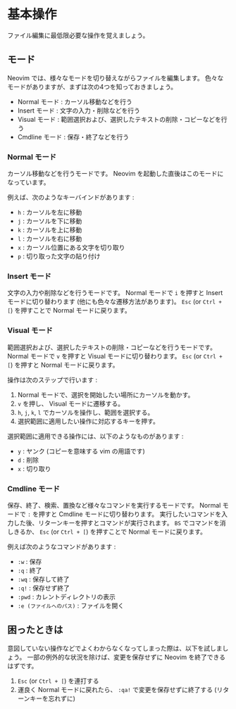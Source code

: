 # 基本操作

ファイル編集に最低限必要な操作を覚えましょう。

## モード

Neovim では、様々なモードを切り替えながらファイルを編集します。
色々なモードがありますが、まずは次の4つを知っておきましょう。

- Normal モード : カーソル移動などを行う
- Insert モード : 文字の入力・削除などを行う
- Visual モード : 範囲選択および、選択したテキストの削除・コピーなどを行う
- Cmdline モード : 保存・終了などを行う

### Normal モード

カーソル移動などを行うモードです。
Neovim を起動した直後はこのモードになっています。

例えば、次のようなキーバインドがあります :

- `h` : カーソルを左に移動
- `j` : カーソルを下に移動
- `k` : カーソルを上に移動
- `l` : カーソルを右に移動
- `x` : カーソル位置にある文字を切り取り
- `p` : 切り取った文字の貼り付け

### Insert モード

文字の入力や削除などを行うモードです。
Normal モードで `i` を押すと Insert モードに切り替わります (他にも色々な遷移方法があります)。
`Esc` (or `Ctrl + [`) を押すことで Normal モードに戻ります。

### Visual モード

範囲選択および、選択したテキストの削除・コピーなどを行うモードです。
Normal モードで `v` を押すと Visual モードに切り替わります。
`Esc` (or `Ctrl + [`) を押すと Normal モードに戻ります。

操作は次のステップで行います :

1. Normal モードで、選択を開始したい場所にカーソルを動かす。
2. `v` を押し、 Visual モードに遷移する。
3. `h`, `j`, `k`, `l` でカーソルを操作し、範囲を選択する。
4. 選択範囲に適用したい操作に対応するキーを押す。

選択範囲に適用できる操作には、以下のようなものがあります :

- `y` : ヤンク (コピーを意味する vim の用語です)
- `d` : 削除
- `x` : 切り取り

### Cmdline モード

保存、終了、検索、置換など様々なコマンドを実行するモードです。
Normal モードで `:` を押すと Cmdline モードに切り替わります。
実行したいコマンドを入力した後、リターンキーを押すとコマンドが実行されます。
`BS` でコマンドを消しきるか、 `Esc` (or `Ctrl + [`) を押すことで Normal モードに戻ります。

例えば次のようなコマンドがあります :

- `:w` : 保存
- `:q` : 終了
- `:wq` : 保存して終了
- `:q!` : 保存せず終了
- `:pwd` : カレントディレクトリの表示
- `:e (ファイルへのパス)` : ファイルを開く

## 困ったときは

意図していない操作などでよくわからなくなってしまった際は、以下を試しましょう。
一部の例外的な状況を除けば、変更を保存せずに Neovim を終了できるはずです。

1. `Esc` (or `Ctrl + [`) を連打する
2. 運良く Normal モードに戻れたら、 `:qa!` で変更を保存せずに終了する (リターンキーを忘れずに)
